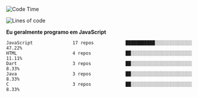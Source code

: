 <!--START_SECTION:waka-->
![Code Time](http://img.shields.io/badge/Code%20Time-0%20secs-blue)

![Lines of code](https://img.shields.io/badge/Desde%20o%20Hello%20World%20eu%20escrevi-617%20Thousand%20linhas%20de%20c%C3%B3digo-blue)

**Eu geralmente programo em JavaScript** 

```text
JavaScript               17 repos            ███████████░░░░░░░░░░░░░░   47.22% 
HTML                     4 repos             ██░░░░░░░░░░░░░░░░░░░░░░░   11.11% 
Dart                     3 repos             ██░░░░░░░░░░░░░░░░░░░░░░░   8.33% 
Java                     3 repos             ██░░░░░░░░░░░░░░░░░░░░░░░   8.33% 
C                        3 repos             ██░░░░░░░░░░░░░░░░░░░░░░░   8.33%

```



<!--END_SECTION:waka-->
